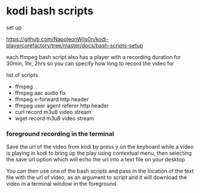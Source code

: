 # kodi bash scripts 

set up

https://github.com/NapoleonWils0n/kodi-playercorefactory/tree/master/docs/bash-scripts-setup

each ffmpeg bash script also has a player with a recording duration for 30min, 1hr, 2hrs 
so you can specify how long to record the video for 

list of scripts

* ffmpeg   
* ffmpeg aac audio fix  
* ffmpeg x-forward http header  
* ffmpeg user agent referer http header  
* curl record m3u8 video stream  
* wget record m3u8 video stream  

### foreground recording in the terminal

Save the url of the video from kodi by press y on the keyboard while a video is playing in kodi to bring up the play using contextual menu, then selecting the save url option which will echo the url into a text file on your desktop

You can then use one of the bash scripts and pass in the location of the text file with the url of video,
as an argument to script and it will download the video in a terminal window in the foreground